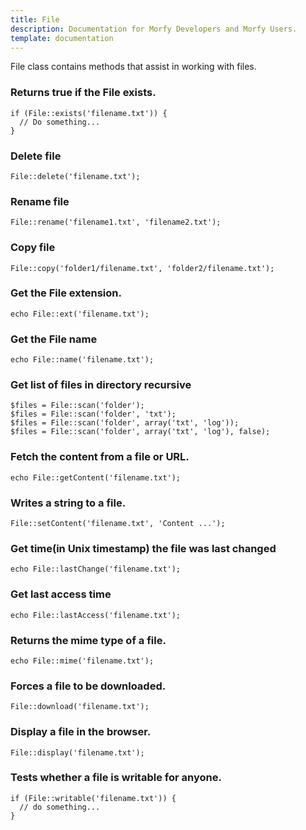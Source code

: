 ```yaml
---
title: File
description: Documentation for Morfy Developers and Morfy Users.
template: documentation
---
```


File class contains methods that assist in working with files.  

### Returns true if the File exists.
```
if (File::exists('filename.txt')) {
  // Do something...
}
```

### Delete file
```
File::delete('filename.txt');
```

### Rename file
```
File::rename('filename1.txt', 'filename2.txt');
```

### Copy file
```
File::copy('folder1/filename.txt', 'folder2/filename.txt');
```

### Get the File extension.
```
echo File::ext('filename.txt');
```

### Get the File name
```
echo File::name('filename.txt');
```

### Get list of files in directory recursive
```
$files = File::scan('folder');
$files = File::scan('folder', 'txt');
$files = File::scan('folder', array('txt', 'log'));
$files = File::scan('folder', array('txt', 'log'), false);
```

### Fetch the content from a file or URL.
```
echo File::getContent('filename.txt');
```

### Writes a string to a file.
```
File::setContent('filename.txt', 'Content ...');
```

### Get time(in Unix timestamp) the file was last changed
```
echo File::lastChange('filename.txt');
```

### Get last access time
```
echo File::lastAccess('filename.txt');
```

### Returns the mime type of a file.
```
echo File::mime('filename.txt');
```

### Forces a file to be downloaded.
```
File::download('filename.txt');
```

### Display a file in the browser.
```
File::display('filename.txt');
```

### Tests whether a file is writable for anyone.
```
if (File::writable('filename.txt')) {
  // do something...
}
```
